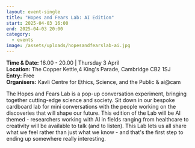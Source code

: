 ```yaml
---
layout: event-single
title: "Hopes and Fears Lab: AI Edition"
start: 2025-04-03 16:00
end: 2025-04-03 20:00
category:
  - events
image: /assets/uploads/hopesandfearslab-ai.jpg
---
```

**T﻿ime & Date:** 16.00 - 20.00 | Thursday 3 April\
**Location:** The Copper Kettle,4 King's Parade, Cambridge CB2 1SJ\
**E﻿ntry:** Free \
**Organisers:** Kavli Centre for Ethics, Science, and the Public & ai@cam

The Hopes and Fears Lab is a pop-up conversation experiment, bringing together cutting-edge science and society. Sit down in our bespoke cardboard lab for mini conversations with the people working on the discoveries that will shape our future. This edition of the Lab will be AI themed - researchers working with AI in fields ranging from healthcare to creativity will be available to talk (and to listen). This Lab lets us all share what we feel rather than just what we know - and that's the first step to ending up somewhere really interesting.